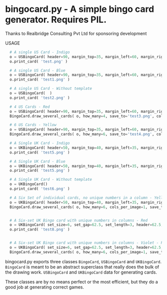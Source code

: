 bingocard.py - A simple bingo card generator. Requires PIL.
==========================================================

Thanks to Realbridge Consulting Pvt Ltd for sponsoring development

USAGE

  ```python
    # A single US Card - Indigo
    o = USBingoCard( header=90, margin_top=35, margin_left=60, margin_right=65, margin_bottom=100, with_ref_image='templates/75/indigo.jpg', draw_lines=False )
    o.print_card( 'test.png' )

    # A single US Card - Blue
    o = USBingoCard( header=90, margin_top=35, margin_left=60, margin_right=65, margin_bottom=100, with_ref_image='templates/75/blue.jpg', draw_lines=False )
    o.print_card( 'test1.png' )

    # A single US Card - Without template
    o = USBingoCard(  )
    o.print_card( 'test2.png' )

    # 4 US Cards - Red
    o = USBingoCard( header=90, margin_top=35, margin_left=60, margin_right=65, margin_bottom=100, with_ref_image='templates/75/red.jpg', draw_lines=False )
    BingoCard.draw_several_cards( o, how_many=4, save_to='test3.png', cols_per_image=2 )

    # 6 US Cards - Yellow
    o = USBingoCard( header=90, margin_top=35, margin_left=60, margin_right=65, margin_bottom=100, with_ref_image='templates/75/yellow.jpg', draw_lines=False )
    BingoCard.draw_several_cards( o, how_many=6, save_to='test4.png', cols_per_image=3 )

    # A Single UK Card - Indigo
    o = UKBingoCard( header=50, margin_top=40, margin_left=35, margin_right=38, margin_bottom=42, with_ref_image='templates/90/1/indigo.jpg', draw_lines=False)
    o.print_card( 'test5.png' )

    # A Single UK Card - Blue
    o = UKBingoCard( header=50, margin_top=40, margin_left=35, margin_right=38, margin_bottom=42, with_ref_image='templates/90/1/blue.jpg', draw_lines=False)
    o.print_card( 'test5.png' )

    # A Single UK Card - Without template
    o = UKBingoCard()
    o.print_card( 'test6.png' )

    # A Six Set of individual cards, no unique numbers in a column - Yellow
    o = UKBingoCard( header=50, margin_top=40, margin_left=35, margin_right=38, margin_bottom=42, with_ref_image='templates/90/1/yellow.jpg', draw_lines=False)
    BingoCard.draw_several_cards( o, how_many=6, cols_per_image=1, save_to='test7.png' )


    # A Six-set UK Bingo card with unique numbers in columns - Red
    o = UKBingoCard( set_size=6, set_gap=62.5, set_length=3, header=62.5, margin_top=1, margin_left=100, margin_right=105, margin_bottom=75, with_ref_image='templates/90/6/red.jpg', draw_lines=False)
    o.print_card( 'test8.png' )


    # A Six-set UK Bingo card with unique numbers in columns - Violet - Printed Several times
    o = UKBingoCard( set_size=6, set_gap=62.5, set_length=3, header=62.5, margin_top=1, margin_left=100, margin_right=105, margin_bottom=75, with_ref_image='templates/90/6/violet.jpg', draw_lines=False)
    BingoCard.draw_several_cards( o, how_many=6, cols_per_image=1, save_to='test9.png' )

  ```


bingocard.py exports three classes ```BingoCard```, ```USBingoCard``` and ```UKBingoCard```. ```BingoCard``` is meant to be an abstract superclass
that really does the bulk of the drawing work. ```USBingoCard``` and ```UKBingoCard``` data for generating cards.


These classes are  by no means perfect or the most efficient, but they do a good job at generating correct games. 










  



  


